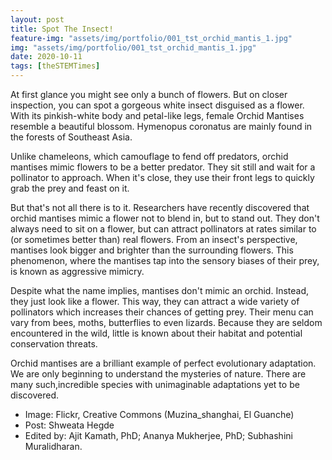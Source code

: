 ```yaml
---
layout: post
title: Spot The Insect!
feature-img: "assets/img/portfolio/001_tst_orchid_mantis_1.jpg"
img: "assets/img/portfolio/001_tst_orchid_mantis_1.jpg"
date: 2020-10-11
tags: [theSTEMTimes]
---
```


At first glance you might see only a bunch of flowers. But on closer inspection, you can spot a gorgeous white insect disguised as a flower. With its pinkish-white body and petal-like legs, female Orchid Mantises resemble a beautiful blossom. Hymenopus coronatus are mainly found in the forests of Southeast Asia. 

Unlike chameleons, which camouflage to fend off predators, orchid mantises mimic flowers to be a better predator. They sit still and wait for a pollinator to approach. When it's close, they use their front legs to quickly grab the prey and feast on it.

But that's not all there is to it. Researchers have recently discovered that orchid mantises mimic a flower not to blend in, but to stand out. They don't always need to sit on a flower, but can attract pollinators at rates similar to (or sometimes better than) real flowers. From an insect's perspective, mantises look bigger and brighter than the surrounding flowers. This phenomenon, where the mantises tap into the sensory biases of their prey, is known as aggressive mimicry.

Despite what the name implies, mantises don't mimic an orchid. Instead, they just look like a flower. This way, they can attract a wide variety of pollinators which increases their chances of getting prey. Their menu can vary from bees, moths, butterflies to even lizards. Because they are seldom encountered in the wild, little is known about their habitat and potential conservation threats.

Orchid mantises are a brilliant example of perfect evolutionary adaptation. We are only beginning to understand the mysteries of nature. There are many such,incredible species with unimaginable adaptations yet to be discovered. 

- Image: Flickr, Creative Commons (Muzina_shanghai, El Guanche)
- Post: Shweata Hegde
- Edited by: Ajit Kamath, PhD; Ananya Mukherjee, PhD; Subhashini Muralidharan.